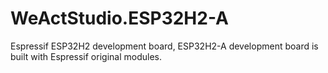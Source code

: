# WeActStudio.ESP32H2-A
Espressif ESP32H2 development board, ESP32H2-A development board is built with Espressif original modules.
